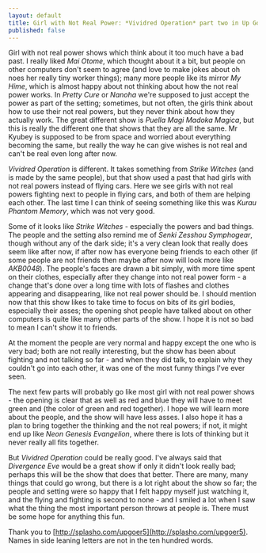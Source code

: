 ```yaml
---
layout: default
title: Girl with Not Real Power: *Vividred Operation* part two in Up Goer Five Writing
published: false
---
```


Girl with not real power shows which think about it too much have a bad past. I really liked *Mai Otome*, which thought about it a bit, but people on other computers don't seem to agree (and love to make jokes about oh noes her really tiny worker things); many more people like its mirror *My Hime*, which is almost happy about not thinking about how the not real power works. In *Pretty Cure* or *Nanoha* we're supposed to just accept the power as part of the setting; sometimes, but not often, the girls think about how to use their not real powers, but they never think about how they actually work. The great different show is *Puella Magi Madoka Magica*, but this is really the different one that shows that they are all the same. Mr Kyubey is supposed to be from space and worried about everything becoming the same, but really the way he can give wishes is not real and can't be real even long after now.

*Vividred Operation* is different. It takes something from *Strike Witches* (and is made by the same people), but that show used a past that had girls with not real powers instead of flying cars. Here we see girls with not real powers fighting next to people in flying cars, and both of them are helping each other. The last time I can think of seeing something like this was *Kurau Phantom Memory*, which was not very good.

Some of it looks like *Strike Witches* - especially the powers and bad things. The people and the setting also remind me of *Senki Zesshou Symphogear*, though without any of the dark side; it's a very clean look that really does seem like after now, if after now has everyone being friends to each other (if some people are not friends then maybe after now will look more like *AKB0048*). The people's faces are drawn a bit simply, with more time spent on their clothes, especially after they change into not real power form - a change that's done over a long time with lots of flashes and clothes appearing and disappearing, like  not real power should be. I should mention now that this show likes to take time to focus on bits of its girl bodies, especially their asses; the opening shot people have talked about on other computers is quite like many other parts of the show. I hope it is not so bad to mean I can't show it to friends.

At the moment the people are very normal and happy except the one who is very bad; both are not really interesting, but the show has been about fighting and not talking so far - and when they did talk, to explain why they couldn't go into each other, it was one of the most funny things I've ever seen.

The next few parts will probably go like most girl with not real power shows - the opening is clear that as well as red and blue they will have to meet green and (the color of green and red together). I hope we will learn more about the people, and the show will have less asses. I also hope it has a plan to bring together the thinking and the not real powers; if not, it might end up like *Neon Genesis Evangelion*, where there is lots of thinking but it never really all fits together.

But *Vividred Operation* could be really good. I've always said that *Divergence Eve* would be a great show if only it didn't look really bad; perhaps this will be the show that does that better. There are many, many things that could go wrong, but there is a lot right about the show so far; the people and setting were so happy that I felt happy myself just watching it, and the flying and fighting is second to none - and I smiled a lot when I saw what the thing the most important person throws at people is. There must be some hope for anything this fun.

Thank you to [http://splasho.com/upgoer5](http://splasho.com/upgoer5). Names in side leaning letters are not in the ten hundred words.